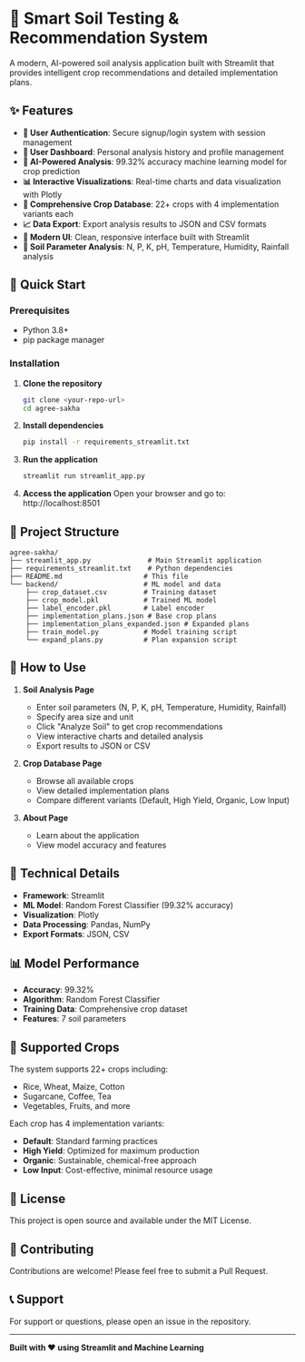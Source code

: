 # 🌱 Smart Soil Testing & Recommendation System

A modern, AI-powered soil analysis application built with Streamlit that provides intelligent crop recommendations and detailed implementation plans.

## ✨ Features

- **🔐 User Authentication**: Secure signup/login system with session management
- **👤 User Dashboard**: Personal analysis history and profile management
- **🧠 AI-Powered Analysis**: 99.32% accuracy machine learning model for crop prediction
- **📊 Interactive Visualizations**: Real-time charts and data visualization with Plotly
- **🌾 Comprehensive Crop Database**: 22+ crops with 4 implementation variants each
- **📈 Data Export**: Export analysis results to JSON and CSV formats
- **📱 Modern UI**: Clean, responsive interface built with Streamlit
- **🔬 Soil Parameter Analysis**: N, P, K, pH, Temperature, Humidity, Rainfall analysis

## 🚀 Quick Start

### Prerequisites

- Python 3.8+
- pip package manager

### Installation

1. **Clone the repository**

   ```bash
   git clone <your-repo-url>
   cd agree-sakha
   ```

2. **Install dependencies**

   ```bash
   pip install -r requirements_streamlit.txt
   ```

3. **Run the application**

   ```bash
   streamlit run streamlit_app.py
   ```

4. **Access the application**
   Open your browser and go to: http://localhost:8501

## 📁 Project Structure

```
agree-sakha/
├── streamlit_app.py              # Main Streamlit application
├── requirements_streamlit.txt    # Python dependencies
├── README.md                    # This file
└── backend/                     # ML model and data
    ├── crop_dataset.csv         # Training dataset
    ├── crop_model.pkl           # Trained ML model
    ├── label_encoder.pkl        # Label encoder
    ├── implementation_plans.json # Base crop plans
    ├── implementation_plans_expanded.json # Expanded plans
    ├── train_model.py           # Model training script
    └── expand_plans.py          # Plan expansion script
```

## 🎯 How to Use

1. **Soil Analysis Page**

   - Enter soil parameters (N, P, K, pH, Temperature, Humidity, Rainfall)
   - Specify area size and unit
   - Click "Analyze Soil" to get crop recommendations
   - View interactive charts and detailed analysis
   - Export results to JSON or CSV

2. **Crop Database Page**

   - Browse all available crops
   - View detailed implementation plans
   - Compare different variants (Default, High Yield, Organic, Low Input)

3. **About Page**
   - Learn about the application
   - View model accuracy and features

## 🔧 Technical Details

- **Framework**: Streamlit
- **ML Model**: Random Forest Classifier (99.32% accuracy)
- **Visualization**: Plotly
- **Data Processing**: Pandas, NumPy
- **Export Formats**: JSON, CSV

## 📊 Model Performance

- **Accuracy**: 99.32%
- **Algorithm**: Random Forest Classifier
- **Training Data**: Comprehensive crop dataset
- **Features**: 7 soil parameters

## 🌾 Supported Crops

The system supports 22+ crops including:

- Rice, Wheat, Maize, Cotton
- Sugarcane, Coffee, Tea
- Vegetables, Fruits, and more

Each crop has 4 implementation variants:

- **Default**: Standard farming practices
- **High Yield**: Optimized for maximum production
- **Organic**: Sustainable, chemical-free approach
- **Low Input**: Cost-effective, minimal resource usage

## 📝 License

This project is open source and available under the MIT License.

## 🤝 Contributing

Contributions are welcome! Please feel free to submit a Pull Request.

## 📞 Support

For support or questions, please open an issue in the repository.

---

**Built with ❤️ using Streamlit and Machine Learning**
